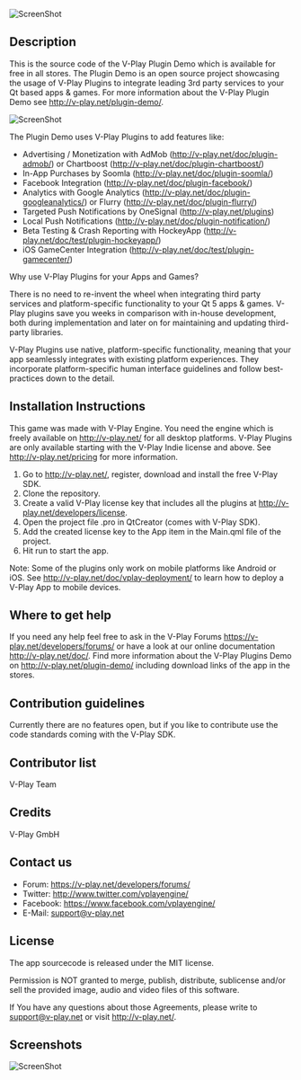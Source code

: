 ![ScreenShot](http://v-play.net/support/vplay-logo-simple-trans.png)

Description
-----------
This is the source code of the V-Play Plugin Demo which is available for free in all stores. The Plugin Demo is an open source project showcasing the usage of V-Play Plugins to integrate leading 3rd party services to your Qt based apps & games.
For more information about the V-Play Plugin Demo see http://v-play.net/plugin-demo/.

![ScreenShot](http://v-play.net/doc/images/plugindemo_screens.png)

The Plugin Demo uses V-Play Plugins to add features like:
 - Advertising / Monetization with AdMob (http://v-play.net/doc/plugin-admob/) or Chartboost (http://v-play.net/doc/plugin-chartboost/)
 - In-App Purchases by Soomla (http://v-play.net/doc/plugin-soomla/)
 - Facebook Integration (http://v-play.net/doc/plugin-facebook/)
 - Analytics with Google Analytics (http://v-play.net/doc/plugin-googleanalytics/) or Flurry (http://v-play.net/doc/plugin-flurry/)
 - Targeted Push Notifications by OneSignal (http://v-play.net/plugins)
 - Local Push Notifications (http://v-play.net/doc/plugin-notification/)
 - Beta Testing & Crash Reporting with HockeyApp (http://v-play.net/doc/test/plugin-hockeyapp/)
 - iOS GameCenter Integration (http://v-play.net/doc/test/plugin-gamecenter/)


Why use V-Play Plugins for your Apps and Games?

There is no need to re-invent the wheel when integrating third party services and platform-specific functionality to your Qt 5 apps & games. V-Play plugins save you weeks in comparison with in-house development, both during implementation and later on for maintaining and updating third-party libraries.

V-Play Plugins use native, platform-specific functionality, meaning that your app seamlessly integrates with existing platform experiences. They incorporate platform-specific human interface guidelines and follow best-practices down to the detail.

Installation Instructions
-------------------------
This game was made with V-Play Engine. You need the engine which is freely available on http://v-play.net/ for all desktop platforms. V-Play Plugins are only available starting with the V-Play Indie license and above. See http://v-play.net/pricing for more information.

1. Go to http://v-play.net/, register, download and install the free V-Play SDK. 
2. Clone the repository.
3. Create a valid V-Play license key that includes all the plugins at http://v-play.net/developers/license.
4. Open the project file .pro in QtCreator (comes with V-Play SDK).
5. Add the created license key to the App item in the Main.qml file of the project.
6. Hit run to start the app.

Note: Some of the plugins only work on mobile platforms like Android or iOS. See http://v-play.net/doc/vplay-deployment/ to learn how to deploy a V-Play App to mobile devices.
 
Where to get help
-----------------
If you need any help feel free to ask in the V-Play Forums https://v-play.net/developers/forums/ or have a look at our online documentation http://v-play.net/doc/.
Find more information about the V-Play Plugins Demo on http://v-play.net/plugin-demo/ including download links of the app in the stores.

Contribution guidelines 
-----------------------
Currently there are no features open, but if you like to contribute use the code standards coming with the V-Play SDK.

Contributor list 
----------------
V-Play Team

Credits 
-------
V-Play GmbH

Contact us 
----------
- Forum: https://v-play.net/developers/forums/ 
- Twitter: http://www.twitter.com/vplayengine/
- Facebook: https://www.facebook.com/vplayengine/
- E-Mail: support@v-play.net

License  
-------
The app sourcecode is released under the MIT license.

Permission is NOT granted to merge, publish, distribute, sublicense and/or 
sell the provided image, audio and video files of this software.

If You have any questions about those Agreements, please write to support@v-play.net 
or visit http://v-play.net/.

Screenshots  
-----------
![ScreenShot](http://v-play.net/doc/images/plugindemo_featuregraphic.jpg)

